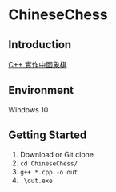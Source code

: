 # ChineseChess
## Introduction
[C++ 實作中國象棋](https://blog.wells.tw/posts/C++%E5%AF%A6%E4%BD%9C%E4%B8%AD%E5%9C%8B%E8%B1%A1%E6%A3%8B/)
## Environment
Windows 10

## Getting Started
1. Download or Git clone
2. `cd ChineseChess/`
3. `g++ *.cpp -o out`
4. `.\out.exe`
